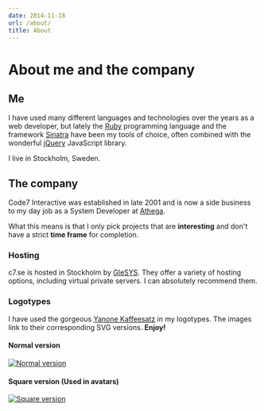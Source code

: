 ```yaml
---
date: 2014-11-18
url: /about/
title: About
---
```


# About me and the company

## Me

I have used many different languages and technologies over the years as a web developer, but lately the [Ruby](http://www.ruby-lang.org/en/) programming language and the framework [Sinatra](http://sinatrarb.com/) have been my tools of choice, often combined with the wonderful [jQuery](http://jquery.com/) JavaScript library.

I live in Stockholm, Sweden.

## The company

Code7 Interactive was established in late 2001 and is now a side business to my day job as a System Developer at [Athega](http://athega.se).

What this means is that I only pick projects that are **interesting** and don't have a strict **time frame** for completion.

### Hosting
c7.se is hosted in Stockholm by [GleSYS](http://glesys.se). They offer a variety of hosting options,
including virtual private servers. I can absolutely recommend them.

### Logotypes

I have used the gorgeous [Yanone Kaffeesatz](http://yanone.de/typedesign/kaffeesatz/) in my logotypes. The images link to their corresponding SVG versions. **Enjoy!**

#### Normal version
[![Normal version](/images/logo_normal.png)](/images/logo.svg)

#### Square version (Used in avatars)
[![Square version](/images/logo_square.png)](/images/logo_square.svg)
